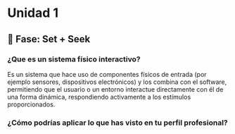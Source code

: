 # Unidad 1

## 🔎 Fase: Set + Seek

### ¿Que es un sistema físico interactivo?

Es un sistema que hace uso de componentes físicos de entrada (por ejemplo sensores, dispositivos electrónicos) y los combina con el software, permitiendo que el usuario o un entorno interactue directamente con él de una forma dinámica, respondiendo activamente a los estímulos proporcionados.

### ¿Cómo podrías aplicar lo que has visto en tu perfil profesional?


